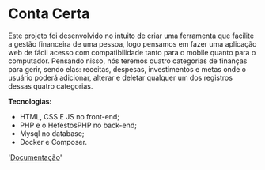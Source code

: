 # Conta Certa

Este projeto foi desenvolvido no intuito de criar uma ferramenta que facilite a gestão financeira de uma pessoa, logo pensamos em fazer uma aplicação web de fácil acesso com compatibilidade tanto para o mobile quanto para o computador. Pensando nisso, nós teremos quatro categorias de finanças para gerir, sendo elas: receitas, despesas, investimentos e metas onde o usuário poderá adicionar, alterar e deletar qualquer um dos registros dessas quatro categorias.

**Tecnologias:**

* HTML, CSS E JS no front-end;
* PHP e o HefestosPHP no back-end;
* Mysql no database;
* Docker e Composer.

'[Documentação](https://drive.google.com/drive/folders/1G5NEmaitHriDHS7dnUyU5E42HE2g-zXp?usp=sharing)'
